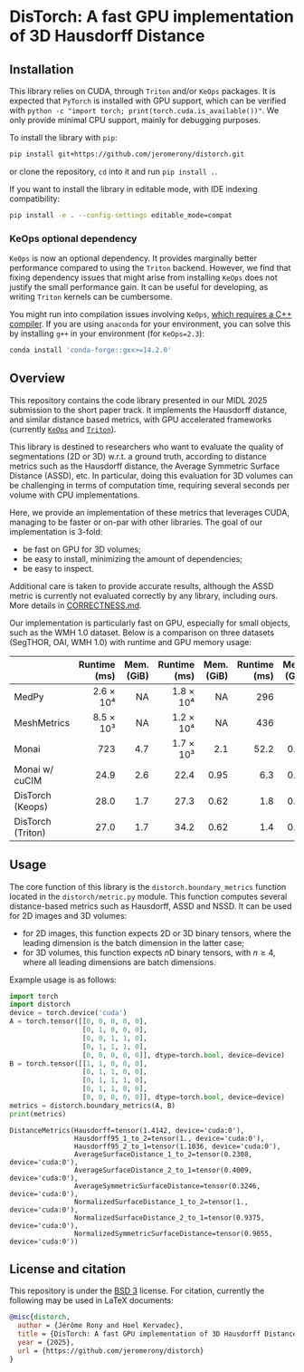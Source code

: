 # DisTorch: A fast GPU implementation of 3D Hausdorff Distance

## Installation

This library relies on CUDA, through `Triton` and/or `KeOps` packages.
It is expected that `PyTorch` is installed with GPU support, which can be verified with
`python -c "import torch; print(torch.cuda.is_available())"`.
We only provide minimal CPU support, mainly for debugging purposes.

To install the library with `pip`:
```bash
pip install git+https://github.com/jeromerony/distorch.git
```
or clone the repository, `cd` into it and run `pip install .`.

If you want to install the library in editable mode, with IDE indexing compatibility:
```bash
pip install -e . --config-settings editable_mode=compat
```

### KeOps optional dependency

`KeOps` is now an optional dependency. It provides marginally better performance compared to using the `Triton` backend.
However, we find that fixing dependency issues that might arise from installing `KeOps` does not justify the small performance gain.
It can be useful for developing, as writing `Triton` kernels can be cumbersome.

You might run into compilation issues involving `KeOps`, [which requires a C++ compiler](https://www.kernel-operations.io/keops/python/installation.html#compilation-issues).
If you are using `anaconda` for your environment, you can solve this by installing `g++` in your environment (for `KeOps=2.3`):
```bash
conda install 'conda-forge::gxx>=14.2.0'
```

## Overview

This repository contains the code library presented in our MIDL 2025 submission to the short paper track.
It implements the Hausdorff distance, and similar distance based metrics, with GPU accelerated frameworks (currently [`KeOps`](https://www.kernel-operations.io/) and [`Triton`](https://github.com/triton-lang/triton)).

This library is destined to researchers who want to evaluate the quality of segmentations (2D or 3D) w.r.t. a ground truth, according to distance metrics such as the Hausdorff distance, the Average Symmetric Surface Distance (ASSD), etc.
In particular, doing this evaluation for 3D volumes can be challenging in terms of computation time, requiring several seconds per volume with CPU implementations.

Here, we provide an implementation of these metrics that leverages CUDA, managing to be faster or on-par with other libraries.
The goal of our implementation is 3-fold:
- be fast on GPU for 3D volumes;
- be easy to install, minimizing the amount of dependencies;
- be easy to inspect.

Additional care is taken to provide accurate results, although the ASSD metric is currently not evaluated correctly by any library, including ours. More details in [CORRECTNESS.md](CORRECTNESS.md).

Our implementation is particularly fast on GPU, especially for small objects, such as the WMH 1.0 dataset.
Below is a comparison on three datasets (SegTHOR, OAI, WMH 1.0) with runtime and GPU memory usage:

|                   | Runtime (ms) | Mem. (GiB) | Runtime (ms) | Mem. (GiB) | Runtime (ms) | Mem. (GiB) |
|-------------------|-------------:|-----------:|-------------:|-----------:|-------------:|-----------:|
| MedPy             |    2.6 × 10⁴ |         NA |    1.8 × 10⁴ |         NA |          296 |         NA |
| MeshMetrics       |    8.5 × 10³ |         NA |    1.2 × 10⁴ |         NA |          436 |         NA |
| Monai             |          723 |        4.7 |    1.7 × 10³ |        2.1 |         52.2 |       0.52 |
| Monai w/ cuCIM    |         24.9 |        2.6 |         22.4 |       0.95 |          6.3 |       0.09 |
| DisTorch (Keops)  |         28.0 |        1.7 |         27.3 |       0.62 |          1.8 |       0.05 |
| DisTorch (Triton) |         27.0 |        1.7 |         34.2 |       0.62 |          1.4 |       0.05 |


## Usage

The core function of this library is the `distorch.boundary_metrics` function located in the `distorch/metric.py` module.
This function computes several distance-based metrics such as Hausdorff, ASSD and NSSD. It can be used for 2D images and 3D volumes:
- for 2D images, this function expects 2D or 3D binary tensors, where the leading dimension is the batch dimension in the latter case; 
- for 3D volumes, this function expects $`n`$D binary tensors, with $`n\geq 4`$, where all leading dimensions are batch dimensions.

Example usage is as follows:
```python
import torch
import distorch
device = torch.device('cuda')
A = torch.tensor([[0, 0, 0, 0, 0],
                  [0, 1, 0, 0, 0],
                  [0, 0, 1, 1, 0],
                  [0, 1, 1, 1, 0],
                  [0, 0, 0, 0, 0]], dtype=torch.bool, device=device)
B = torch.tensor([[1, 1, 0, 0, 0],
                  [0, 1, 1, 0, 0],
                  [0, 1, 1, 1, 0],
                  [0, 1, 1, 0, 0],
                  [0, 0, 0, 0, 0]], dtype=torch.bool, device=device)
metrics = distorch.boundary_metrics(A, B)
print(metrics)
```
```text
DistanceMetrics(Hausdorff=tensor(1.4142, device='cuda:0'),
                Hausdorff95_1_to_2=tensor(1., device='cuda:0'),
                Hausdorff95_2_to_1=tensor(1.1036, device='cuda:0'),
                AverageSurfaceDistance_1_to_2=tensor(0.2308, device='cuda:0'),
                AverageSurfaceDistance_2_to_1=tensor(0.4009, device='cuda:0'),
                AverageSymmetricSurfaceDistance=tensor(0.3246, device='cuda:0'),
                NormalizedSurfaceDistance_1_to_2=tensor(1., device='cuda:0'),
                NormalizedSurfaceDistance_2_to_1=tensor(0.9375, device='cuda:0'),
                NormalizedSymmetricSurfaceDistance=tensor(0.9655, device='cuda:0'))
```

## License and citation
This repository is under the [BSD 3](LICENSE) license. For citation, currently the following may be used in LaTeX documents:
```bibtex
@misc{distorch,
  author = {Jérôme Rony and Hoel Kervadec},
  title = {DisTorch: A fast GPU implementation of 3D Hausdorff Distance},
  year = {2025},
  url = {https://github.com/jeromerony/distorch}
}
